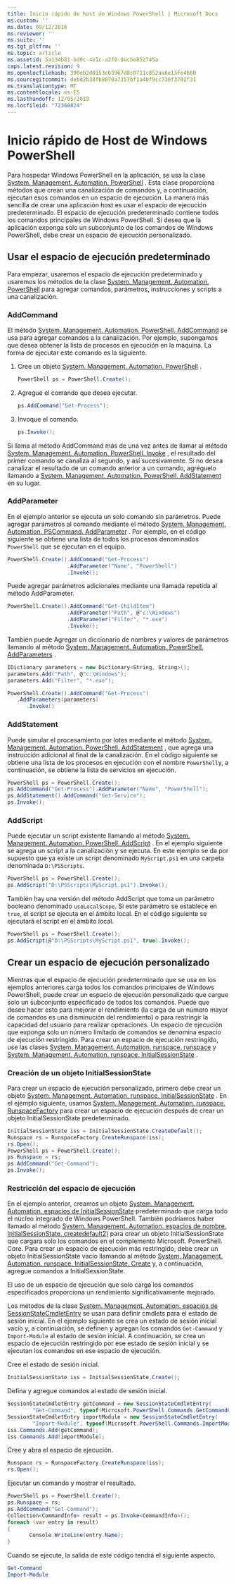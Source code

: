 ```yaml
---
title: Inicio rápido de host de Windows PowerShell | Microsoft Docs
ms.custom: ''
ms.date: 09/12/2016
ms.reviewer: ''
ms.suite: ''
ms.tgt_pltfrm: ''
ms.topic: article
ms.assetid: 5a134b81-bd0c-4e1c-a2f0-9acbe852745a
caps.latest.revision: 9
ms.openlocfilehash: 390eb2d0153c65967d8c0711c852aa6e13fe4660
ms.sourcegitcommit: debd2b38fb8070a7357bf1a4bf9cc736f3702f31
ms.translationtype: MT
ms.contentlocale: es-ES
ms.lasthandoff: 12/05/2019
ms.locfileid: "72360824"
---
```

# <a name="windows-powershell-host-quickstart"></a>Inicio rápido de Host de Windows PowerShell

Para hospedar Windows PowerShell en la aplicación, se usa la clase [System. Management. Automation. PowerShell](/dotnet/api/System.Management.Automation.PowerShell) .
Esta clase proporciona métodos que crean una canalización de comandos y, a continuación, ejecutan esos comandos en un espacio de ejecución.
La manera más sencilla de crear una aplicación host es usar el espacio de ejecución predeterminado.
El espacio de ejecución predeterminado contiene todos los comandos principales de Windows PowerShell.
Si desea que la aplicación exponga solo un subconjunto de los comandos de Windows PowerShell, debe crear un espacio de ejecución personalizado.

## <a name="using-the-default-runspace"></a>Usar el espacio de ejecución predeterminado

Para empezar, usaremos el espacio de ejecución predeterminado y usaremos los métodos de la clase [System. Management. Automation. PowerShell](/dotnet/api/System.Management.Automation.PowerShell) para agregar comandos, parámetros, instrucciones y scripts a una canalización.

### <a name="addcommand"></a>AddCommand

El método [System. Management. Automation. PowerShell. AddCommand](/dotnet/api/System.Management.Automation.PowerShell.AddCommand) se usa para agregar comandos a la canalización.
Por ejemplo, supongamos que desea obtener la lista de procesos en ejecución en la máquina.
La forma de ejecutar este comando es la siguiente.

1. Cree un objeto [System. Management. Automation. PowerShell](/dotnet/api/System.Management.Automation.PowerShell) .

   ```csharp
   PowerShell ps = PowerShell.Create();
   ```

2. Agregue el comando que desea ejecutar.

   ```csharp
   ps.AddCommand("Get-Process");
   ```

3. Invoque el comando.

   ```csharp
   ps.Invoke();
   ```

Si llama al método AddCommand más de una vez antes de llamar al método [System. Management. Automation. PowerShell. Invoke](/dotnet/api/System.Management.Automation.PowerShell.Invoke) , el resultado del primer comando se canaliza al segundo, y así sucesivamente.
Si no desea canalizar el resultado de un comando anterior a un comando, agréguelo llamando a [System. Management. Automation. PowerShell. AddStatement](/dotnet/api/System.Management.Automation.PowerShell.AddStatement) en su lugar.

### <a name="addparameter"></a>AddParameter

En el ejemplo anterior se ejecuta un solo comando sin parámetros.
Puede agregar parámetros al comando mediante el método [System. Management. Automation. PSCommand. AddParameter](/dotnet/api/System.Management.Automation.PSCommand.AddParameter) .
Por ejemplo, en el código siguiente se obtiene una lista de todos los procesos denominados `PowerShell` que se ejecutan en el equipo.

```csharp
PowerShell.Create().AddCommand("Get-Process")
                   .AddParameter("Name", "PowerShell")
                   .Invoke();
```

Puede agregar parámetros adicionales mediante una llamada repetida al método AddParameter.

```csharp                   
PowerShell.Create().AddCommand("Get-ChildItem")
                   .AddParameter("Path", @"c:\Windows")
                   .AddParameter("Filter", "*.exe")
                   .Invoke();
```

También puede Agregar un diccionario de nombres y valores de parámetros llamando al método [System. Management. Automation. PowerShell. AddParameters](/dotnet/api/System.Management.Automation.PowerShell.AddParameters) .

```csharp
IDictionary parameters = new Dictionary<String, String>();
parameters.Add("Path", @"c:\Windows");
parameters.Add("Filter", "*.exe");

PowerShell.Create().AddCommand("Get-Process")
   .AddParameters(parameters)
      .Invoke()

```

### <a name="addstatement"></a>AddStatement

Puede simular el procesamiento por lotes mediante el método [System. Management. Automation. PowerShell. AddStatement](/dotnet/api/System.Management.Automation.PowerShell.AddStatement) , que agrega una instrucción adicional al final de la canalización.
En el código siguiente se obtiene una lista de los procesos en ejecución con el nombre `PowerShell`y, a continuación, se obtiene la lista de servicios en ejecución.

```csharp
PowerShell ps = PowerShell.Create();
ps.AddCommand("Get-Process").AddParameter("Name", "PowerShell");
ps.AddStatement().AddCommand("Get-Service");
ps.Invoke();
```

### <a name="addscript"></a>AddScript

Puede ejecutar un script existente llamando al método [System. Management. Automation. PowerShell. AddScript](/dotnet/api/System.Management.Automation.PowerShell.AddScript) .
En el ejemplo siguiente se agrega un script a la canalización y se ejecuta.
En este ejemplo se da por supuesto que ya existe un script denominado `MyScript.ps1` en una carpeta denominada `D:\PSScripts`.

```csharp
PowerShell ps = PowerShell.Create();
ps.AddScript("D:\PSScripts\MyScript.ps1").Invoke();
```

También hay una versión del método AddScript que toma un parámetro booleano denominado `useLocalScope`.
Si este parámetro se establece en `true`, el script se ejecuta en el ámbito local.
En el código siguiente se ejecutará el script en el ámbito local.

```csharp
PowerShell ps = PowerShell.Create();
ps.AddScript(@"D:\PSScripts\MyScript.ps1", true).Invoke();
```

## <a name="creating-a-custom-runspace"></a>Crear un espacio de ejecución personalizado

Mientras que el espacio de ejecución predeterminado que se usa en los ejemplos anteriores carga todos los comandos principales de Windows PowerShell, puede crear un espacio de ejecución personalizado que cargue solo un subconjunto especificado de todos los comandos.
Puede que desee hacer esto para mejorar el rendimiento (la carga de un número mayor de comandos es una disminución del rendimiento) o para restringir la capacidad del usuario para realizar operaciones.
Un espacio de ejecución que exponga solo un número limitado de comandos se denomina espacio de ejecución restringido.
Para crear un espacio de ejecución restringido, use las clases [System. Management. Automation. runspace. runspace](/dotnet/api/System.Management.Automation.Runspaces.Runspace) y [System. Management. Automation. runspace. InitialSessionState](/dotnet/api/System.Management.Automation.Runspaces.InitialSessionState) .

### <a name="creating-an-initialsessionstate-object"></a>Creación de un objeto InitialSessionState

Para crear un espacio de ejecución personalizado, primero debe crear un objeto [System. Management. Automation. runspace. InitialSessionState](/dotnet/api/System.Management.Automation.Runspaces.InitialSessionState) .
En el ejemplo siguiente, usamos [System. Management. Automation. runspace. RunspaceFactory](/dotnet/api/System.Management.Automation.Runspaces.RunspaceFactory) para crear un espacio de ejecución después de crear un objeto InitialSessionState predeterminado.

```csharp
InitialSessionState iss = InitialSessionState.CreateDefault();
Runspace rs = RunspaceFactory.CreateRunspace(iss);
rs.Open();
PowerShell ps = PowerShell.Create();
ps.Runspace = rs;
ps.AddCommand("Get-Command");
ps.Invoke();
```

### <a name="constraining-the-runspace"></a>Restricción del espacio de ejecución

En el ejemplo anterior, creamos un objeto [System. Management. Automation. espacios de InitialSessionState](/dotnet/api/System.Management.Automation.Runspaces.InitialSessionState) predeterminado que carga todo el núcleo integrado de Windows PowerShell.
También podríamos haber llamado al método [System. Management. Automation. espacios de nombre. InitialSessionState. createdefault2)](/dotnet/api/System.Management.Automation.Runspaces.InitialSessionState.CreateDefault2) para crear un objeto InitialSessionState que cargara solo los comandos en el complemento Microsoft. PowerShell. Core.
Para crear un espacio de ejecución más restringido, debe crear un objeto InitialSessionState vacío llamando al método [System. Management. Automation. runspace. InitialSessionState. Create](/dotnet/api/System.Management.Automation.Runspaces.InitialSessionState.Create) y, a continuación, agregue comandos a InitialSessionState.

El uso de un espacio de ejecución que solo carga los comandos especificados proporciona un rendimiento significativamente mejorado.

Los métodos de la clase [System. Management. Automation. espacios de SessionStateCmdletEntry](/dotnet/api/System.Management.Automation.Runspaces.SessionStateCmdletEntry) se usan para definir cmdlets para el estado de sesión inicial.
En el ejemplo siguiente se crea un estado de sesión inicial vacío y, a continuación, se definen y agregan los comandos `Get-Command` y `Import-Module` al estado de sesión inicial.
A continuación, se crea un espacio de ejecución restringido por ese estado de sesión inicial y se ejecutan los comandos en ese espacio de ejecución.

Cree el estado de sesión inicial.

```csharp
InitialSessionState iss = InitialSessionState.Create();
```

Defina y agregue comandos al estado de sesión inicial.

```csharp
SessionStateCmdletEntry getCommand = new SessionStateCmdletEntry(
        "Get-Command", typeof(Microsoft.PowerShell.Commands.GetCommandCommand), "");
SessionStateCmdletEntry importModule = new SessionStateCmdletEntry(
        "Import-Module", typeof(Microsoft.PowerShell.Commands.ImportModuleCommand), "");
iss.Commands.Add(getCommand);
iss.Commands.Add(importModule);
```

Cree y abra el espacio de ejecución.

```csharp
Runspace rs = RunspaceFactory.CreateRunspace(iss);
rs.Open();
```

Ejecutar un comando y mostrar el resultado.

```csharp
PowerShell ps = PowerShell.Create();
ps.Runspace = rs;
ps.AddCommand("Get-Command");
Collection<CommandInfo> result = ps.Invoke<CommandInfo>();
foreach (var entry in result)
{
       Console.WriteLine(entry.Name);
}
```

Cuando se ejecute, la salida de este código tendrá el siguiente aspecto.

```powershell
Get-Command
Import-Module
```
